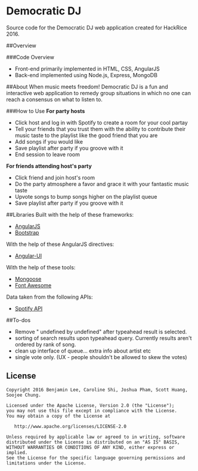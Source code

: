 Democratic DJ
==========
Source code for the Democratic DJ web application created for HackRice 2016.

##Overview

###Code Overview
* Front-end primarily implemented in HTML, CSS, AngularJS
* Back-end implemented using Node.js, Express, MongoDB

##About
When music meets freedom! Democratic DJ is a fun and interactive web application to remedy group situations in which no one can reach a consensus on what to listen to.

###How to Use
**For party hosts**
* Click host and log in with Spotify to create a room for your cool partay
* Tell your friends that you trust them with the ability to contribute their music taste to the playlist like the good friend that you are
* Add songs if you would like
* Save playlist after party if you groove with it
* End session to leave room

**For friends attending host's party**
* Click friend and join host's room
* Do the party atmosphere a favor and grace it with your fantastic music taste
* Upvote songs to bump songs higher on the playlist queue
* Save playlist after party if you groove with it

##Libraries
Built with the help of these frameworks:
* [AngularJS](https://angularjs.org/)
* [Bootstrap](http://getbootstrap.com/)

With the help of these AngularJS directives:
* [Angular-UI](https://angular-ui.github.io/bootstrap/)

With the help of these tools:
* [Mongoose](http://mongodb-tools.com/tool/mongoose/)
* [Font Awesome](https://fortawesome.github.io/Font-Awesome/)

Data taken from the following APIs:
* [Spotify API](http://spotify.com)


##To-dos
* Remove " undefined by undefined" after typeahead result is selected.
* sorting of search results upon typeahead query. Currently results aren't ordered by rank of song.
* clean up interface of queue… extra info about artist etc
* single vote only. (UX - people shouldn't be allowed to skew the votes)

License
--------

    Copyright 2016 Benjamin Lee, Caroline Shi, Joshua Pham, Scott Huang, Soojee Chung.

    Licensed under the Apache License, Version 2.0 (the "License");
    you may not use this file except in compliance with the License.
    You may obtain a copy of the License at

       http://www.apache.org/licenses/LICENSE-2.0

    Unless required by applicable law or agreed to in writing, software
    distributed under the License is distributed on an "AS IS" BASIS,
    WITHOUT WARRANTIES OR CONDITIONS OF ANY KIND, either express or implied.
    See the License for the specific language governing permissions and
    limitations under the License.
